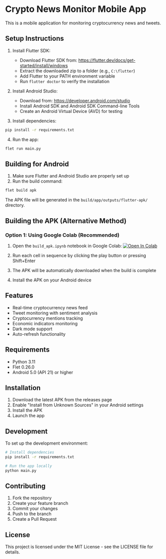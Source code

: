 # Crypto News Monitor Mobile App

This is a mobile application for monitoring cryptocurrency news and tweets.

## Setup Instructions

1. Install Flutter SDK:
   - Download Flutter SDK from: https://flutter.dev/docs/get-started/install/windows
   - Extract the downloaded zip to a folder (e.g., `C:\flutter`)
   - Add Flutter to your PATH environment variable
   - Run `flutter doctor` to verify the installation

2. Install Android Studio:
   - Download from: https://developer.android.com/studio
   - Install Android SDK and Android SDK Command-line Tools
   - Create an Android Virtual Device (AVD) for testing

3. Install dependencies:
```bash
pip install -r requirements.txt
```

4. Run the app:
```bash
flet run main.py
```

## Building for Android

1. Make sure Flutter and Android Studio are properly set up
2. Run the build command:
```bash
flet build apk
```

The APK file will be generated in the `build/app/outputs/flutter-apk/` directory.

## Building the APK (Alternative Method)

### Option 1: Using Google Colab (Recommended)

1. Open the `build_apk.ipynb` notebook in Google Colab:
   [![Open In Colab](https://colab.research.google.com/assets/colab-badge.svg)](https://colab.research.google.com/github/sbcnm999/crypto-news-monitor/blob/main/mobile_app_flet_new/build_apk.ipynb)

2. Run each cell in sequence by clicking the play button or pressing Shift+Enter
3. The APK will be automatically downloaded when the build is complete
4. Install the APK on your Android device

## Features

- Real-time cryptocurrency news feed
- Tweet monitoring with sentiment analysis
- Cryptocurrency mentions tracking
- Economic indicators monitoring
- Dark mode support
- Auto-refresh functionality

## Requirements

- Python 3.11
- Flet 0.26.0
- Android 5.0 (API 21) or higher

## Installation

1. Download the latest APK from the releases page
2. Enable "Install from Unknown Sources" in your Android settings
3. Install the APK
4. Launch the app

## Development

To set up the development environment:

```bash
# Install dependencies
pip install -r requirements.txt

# Run the app locally
python main.py
```

## Contributing

1. Fork the repository
2. Create your feature branch
3. Commit your changes
4. Push to the branch
5. Create a Pull Request

## License

This project is licensed under the MIT License - see the LICENSE file for details.

